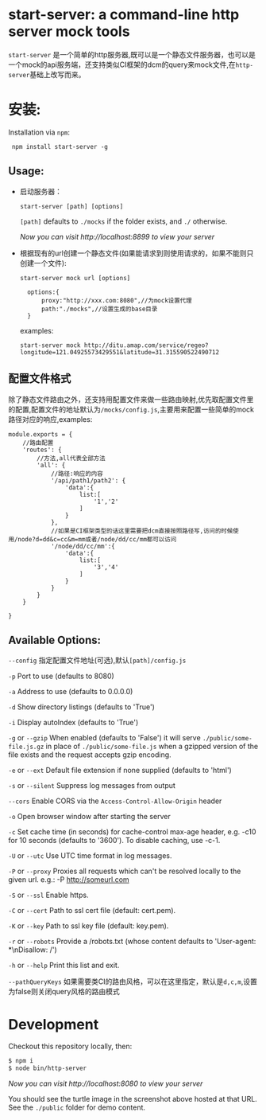 
# start-server: a command-line http server mock tools

`start-server` 是一个简单的http服务器,既可以是一个静态文件服务器，也可以是一个mock的api服务端，还支持类似CI框架的dcm的query来mock文件,在`http-server`基础上改写而来。


# 安装:

Installation via `npm`:

     npm install start-server -g


## Usage:
- 启动服务器：

    ```start-server [path] [options]```

    `[path]` defaults to `./mocks` if the folder exists, and `./` otherwise.

    *Now you can visit http://localhost:8899 to view your server*

- 根据现有的url创建一个静态文件(如果能请求到则使用请求的，如果不能则只创建一个文件):

    ```start-server mock url [options]```

        options:{
            proxy:"http://xxx.com:8080",//为mock设置代理
            path:"./mocks",//设置生成的base目录
        }

    examples:

    `start-server mock http://ditu.amap.com/service/regeo?longitude=121.04925573429551&latitude=31.315590522490712`

## 配置文件格式

除了静态文件路由之外，还支持用配置文件来做一些路由映射,优先取配置文件里的配置,配置文件的地址默认为`/mocks/config.js`,主要用来配置一些简单的mock路径对应的响应,examples:

```
module.exports = {
    //路由配置
    'routes': {
        //方法,all代表全部方法
        'all': {
            //路径:响应的内容
            '/api/path1/path2': {
                'data':{
                    list:[
                        '1','2'
                    ]
                }
            },
            //如果是CI框架类型的话这里需要把dcm直接按照路径写,访问的时候使用/node?d=dd&c=cc&m=mm或者/node/dd/cc/mm都可以访问
            '/node/dd/cc/mm':{
                'data':{
                    list:[
                        '3','4'
                    ]
                }
            }
        }
    }

}
```

## Available Options:

`--config` 指定配置文件地址(可选),默认`[path]/config.js` 

`-p` Port to use (defaults to 8080)

`-a` Address to use (defaults to 0.0.0.0)

`-d` Show directory listings (defaults to 'True')

`-i` Display autoIndex (defaults to 'True')

`-g` or `--gzip` When enabled (defaults to 'False') it will serve `./public/some-file.js.gz` in place of `./public/some-file.js` when a gzipped version of the file exists and the request accepts gzip encoding.

`-e` or `--ext` Default file extension if none supplied (defaults to 'html')

`-s` or `--silent` Suppress log messages from output

`--cors` Enable CORS via the `Access-Control-Allow-Origin` header

`-o` Open browser window after starting the server

`-c` Set cache time (in seconds) for cache-control max-age header, e.g. -c10 for 10 seconds (defaults to '3600'). To disable caching, use -c-1.

`-U` or `--utc` Use UTC time format in log messages.

`-P` or `--proxy` Proxies all requests which can't be resolved locally to the given url. e.g.: -P http://someurl.com

`-S` or `--ssl` Enable https.

`-C` or `--cert` Path to ssl cert file (default: cert.pem).

`-K` or `--key` Path to ssl key file (default: key.pem).

`-r` or `--robots` Provide a /robots.txt (whose content defaults to 'User-agent: *\nDisallow: /')

`-h` or `--help` Print this list and exit.

`--pathQueryKeys` 如果需要类CI的路由风格，可以在这里指定，默认是`d,c,m`,设置为false则关闭query风格的路由模式  


# Development

Checkout this repository locally, then:

```sh
$ npm i
$ node bin/http-server
```

*Now you can visit http://localhost:8080 to view your server*

You should see the turtle image in the screenshot above hosted at that URL. See
the `./public` folder for demo content.
